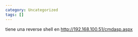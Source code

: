```yaml
---
category: Uncategorized
tags: []
---
```


tiene una reverse shell en http://192.168.100.51/cmdasp.aspx

